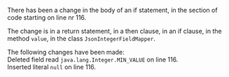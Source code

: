 There has been a change in the body of an if statement, in the section of code starting on line nr 116.
  
The change is in a return statement, in a then clause, in an if clause, in the method ```value```, in the class ```JsonIntegerFieldMapper```.
  
The following changes have been made:  
Deleted field read ```java.lang.Integer.MIN_VALUE``` on line 116.  
Inserted literal ```null``` on line 116.  
